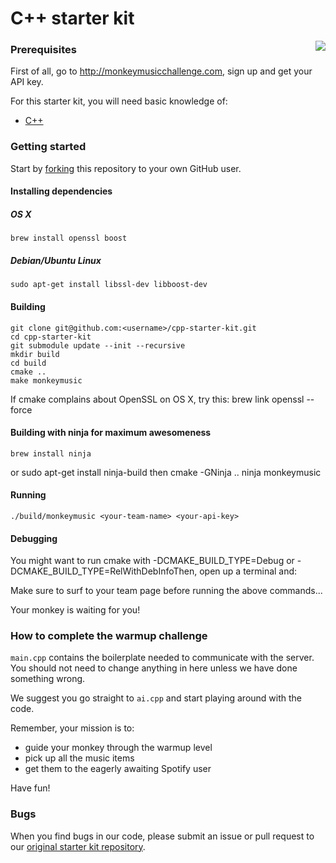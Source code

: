 # C++ starter kit

<img src="http://monkeymusicchallenge.com/images/monkey.png" align="right">

### Prerequisites

First of all, go to http://monkeymusicchallenge.com, sign up and get your API key.

For this starter kit, you will need basic knowledge of:

* [C++](http://cppreference.com/)

### Getting started

Start by [forking](https://github.com/parbo/cpp-starter-kit/fork)
this repository to your own GitHub user.

#### Installing dependencies
##### OS X
    brew install openssl boost

##### Debian/Ubuntu Linux
    sudo apt-get install libssl-dev libboost-dev

#### Building
    git clone git@github.com:<username>/cpp-starter-kit.git
    cd cpp-starter-kit
    git submodule update --init --recursive
    mkdir build
    cd build
    cmake ..
    make monkeymusic

If cmake complains about OpenSSL on OS X, try this:
    brew link openssl --force

#### Building with ninja for maximum awesomeness
    brew install ninja
or
    sudo apt-get install ninja-build
then
    cmake -GNinja ..
    ninja monkeymusic

#### Running
    ./build/monkeymusic <your-team-name> <your-api-key>

#### Debugging
You might want to run cmake with
    -DCMAKE_BUILD_TYPE=Debug
or
    -DCMAKE_BUILD_TYPE=RelWithDebInfoThen, open up a terminal and:

Make sure to surf to your team page before running the above commands...

Your monkey is waiting for you!

### How to complete the warmup challenge

`main.cpp` contains the boilerplate needed to communicate with the server. You should not need to change anything in here unless we have done something wrong.

We suggest you go straight to `ai.cpp` and start playing around with the code.

Remember, your mission is to:

* guide your monkey through the warmup level
* pick up all the music items
* get them to the eagerly awaiting Spotify user

Have fun!

### Bugs

When you find bugs in our code, please submit an issue or pull request to our [original starter kit repository](https://github.com/parbo/cpp-starter-kit).
